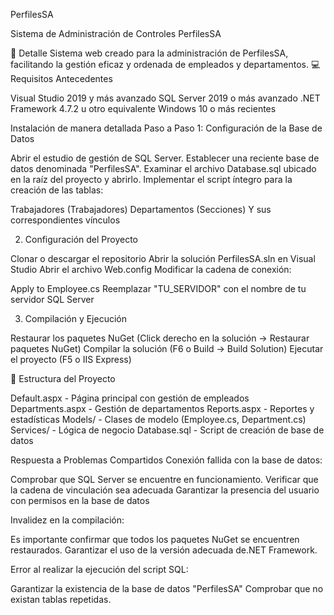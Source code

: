 PerfilesSA

Sistema de Administración de Controles PerfilesSA

🚀 Detalle 
Sistema web creado para la administración de PerfilesSA, facilitando la gestión eficaz y ordenada de empleados y departamentos.
💻 Requisitos Antecedentes

Visual Studio 2019 y más avanzado
SQL Server 2019 o más avanzado
.NET Framework 4.7.2 u otro equivalente
Windows 10 o más recientes

Instalación de manera detallada Paso a Paso
1: Configuración de la Base de Datos

Abrir el estudio de gestión de SQL Server.
Establecer una reciente base de datos denominada "PerfilesSA".
Examinar el archivo Database.sql ubicado en la raíz del proyecto y abrirlo.
Implementar el script íntegro para la creación de las tablas:

Trabajadores (Trabajadores)
Departamentos (Secciones)
Y sus correspondientes vínculos

2. Configuración del Proyecto

Clonar o descargar el repositorio
Abrir la solución PerfilesSA.sln en Visual Studio
Abrir el archivo Web.config
Modificar la cadena de conexión:

Apply to Employee.cs
Reemplazar "TU_SERVIDOR" con el nombre de tu servidor SQL Server

3. Compilación y Ejecución

Restaurar los paquetes NuGet (Click derecho en la solución → Restaurar paquetes NuGet)
Compilar la solución (F6 o Build → Build Solution)
Ejecutar el proyecto (F5 o IIS Express)

📁 Estructura del Proyecto

Default.aspx - Página principal con gestión de empleados
Departments.aspx - Gestión de departamentos
Reports.aspx - Reportes y estadísticas
Models/ - Clases de modelo (Employee.cs, Department.cs)
Services/ - Lógica de negocio
Database.sql - Script de creación de base de datos

Respuesta a Problemas Compartidos
Conexión fallida con la base de datos:

Comprobar que SQL Server se encuentre en funcionamiento.
Verificar que la cadena de vinculación sea adecuada
Garantizar la presencia del usuario con permisos en la base de datos

Invalidez en la compilación:

Es importante confirmar que todos los paquetes NuGet se encuentren restaurados.
Garantizar el uso de la versión adecuada de.NET Framework.

Error al realizar la ejecución del script SQL:

Garantizar la existencia de la base de datos "PerfilesSA"
Comprobar que no existan tablas repetidas.
